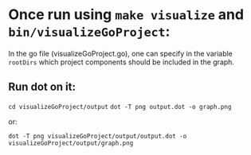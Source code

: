 # Once run using `make visualize` and `bin/visualizeGoProject`:

In the go file (visualizeGoProject.go), one can specify in the variable `rootDirs` which project components should be included in the graph. 

## Run dot on it:
`cd visualizeGoProject/output`
`dot -T png output.dot -o graph.png`

or:

`dot -T png visualizeGoProject/output/output.dot -o visualizeGoProject/output/graph.png`
